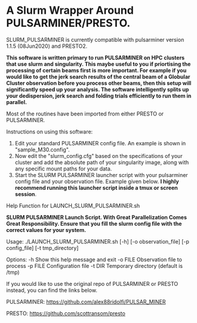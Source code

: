 # **A Slurm Wrapper Around PULSARMINER/PRESTO.**


SLURM_PULSARMINER is currently compatible with pulsarminer version 1.1.5 (08Jun2020) and PRESTO2.


**This software is written primary to run PULSARMINER on HPC clusters that use slurm and singularity. This maybe useful to you if priortising the processing of certain beams first is more important. For example if you would like to get the jerk search results of the central beam of a Globular Cluster observation before you process other beams, then this setup will significantly speed up your analysis. The software intelligently splits up your dedispersion, jerk search and folding trials efficiently to run them in parallel.**

Most of the routines have been imported from either PRESTO or PULSARMINER.   

Instructions on using this software:

1. Edit your standard PULSARMINER config file. An example is shown in "sample_M30.config". 
2. Now edit the "slurm_config.cfg" based on the specifications of your cluster and add the absolute path of your singularity image, along with any specific mount paths for your data.
3. Start the SLURM PULSARMINER launcher script with your pulsarminer config file and your observation file. Example given below. **I highly recommend running this launcher script inside a tmux or screen session**. 





Help Function for LAUNCH_SLURM_PULSARMINER.sh

**SLURM PULSARMINER Launch Script. With Great Parallelization Comes Great Responsibility. Ensure that you fill the slurm config file with the correct values for your system.**

Usage: ./LAUNCH_SLURM_PULSARMINER.sh [-h] [-o observation_file] [-p config_file] [-t tmp_directory]

Options:
  -h            Show this help message and exit
  -o FILE       Observation file to process
  -p FILE       Configuration file
  -t DIR        Temporary directory (default is /tmp)


If you would like to use the original repo of PULSARMINER or PRESTO instead, you can find the links below.


PULSARMINER: https://github.com/alex88ridolfi/PULSAR_MINER 


PRESTO: https://github.com/scottransom/presto
